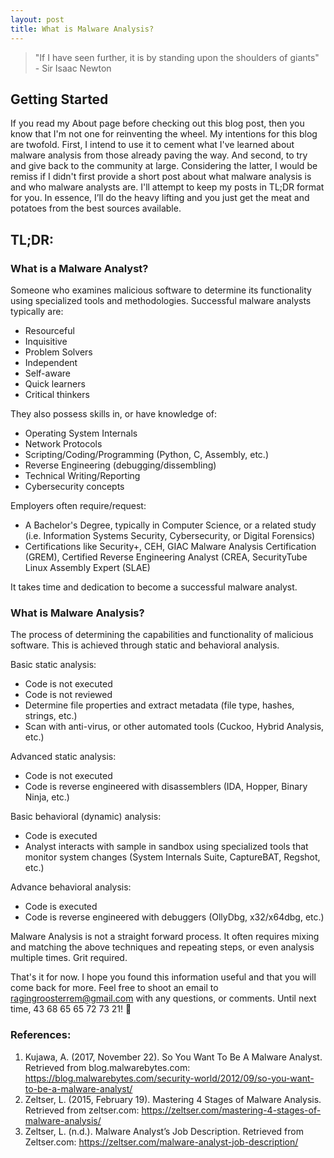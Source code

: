```yaml
---
layout: post
title: What is Malware Analysis?
---
```

> "If I have seen further, it is by standing upon the shoulders of giants" - Sir Isaac Newton

## Getting Started
If you read my About page before checking out this blog post, then you know that I'm not one for reinventing the wheel. My intentions for this blog are twofold. First, I intend to use it to cement what I've learned about malware analysis from those already paving the way. And second, to try and give back to the community at large. Considering the latter, I would be remiss if I didn't first provide a short post about what malware analysis is and who malware analysts are. I'll attempt to keep my posts in TL;DR format for you. In essence, I’ll do the heavy lifting and you just get the meat and potatoes from the best sources available.

## TL;DR:

### What is a Malware Analyst?
Someone who examines malicious software to determine its functionality using specialized tools and methodologies. Successful malware analysts typically are:
- Resourceful
- Inquisitive
- Problem Solvers
- Independent
- Self-aware
- Quick learners
- Critical thinkers

They also possess skills in, or have knowledge of:
- Operating System Internals
- Network Protocols
- Scripting/Coding/Programming (Python, C, Assembly, etc.)
- Reverse Engineering (debugging/dissembling)
- Technical Writing/Reporting
- Cybersecurity concepts

Employers often require/request:
- A Bachelor's Degree, typically in Computer Science, or a related study (i.e. Information Systems Security, Cybersecurity, or Digital Forensics)
- Certifications like Security+, CEH, GIAC Malware Analysis Certification (GREM), Certified Reverse Engineering Analyst (CREA, SecurityTube Linux Assembly Expert (SLAE)

It takes time and dedication to become a successful malware analyst.

### What is Malware Analysis?
The process of determining the capabilities and functionality of malicious software. This is achieved through static and behavioral analysis.

Basic static analysis: 
- Code is not executed 
- Code is not reviewed
- Determine file properties and extract metadata (file type, hashes, strings, etc.)
- Scan with anti-virus, or other automated tools (Cuckoo, Hybrid Analysis, etc.)

Advanced static analysis:
- Code is not executed
- Code is reverse engineered with disassemblers (IDA, Hopper, Binary Ninja, etc.) 

Basic behavioral (dynamic) analysis: 
- Code is executed
- Analyst interacts with sample in sandbox using specialized tools that monitor system changes (System Internals Suite, CaptureBAT, Regshot, etc.) 

Advance behavioral analysis:
- Code is executed
- Code is reverse engineered with debuggers (OllyDbg, x32/x64dbg, etc.)

Malware Analysis is not a straight forward process. It often requires mixing and matching the above techniques and repeating steps, or even analysis multiple times. Grit required.

That's it for now. I hope you found this information useful and that you will come back for more. Feel free to shoot an email to ragingroosterrem@gmail.com with any questions, or comments. Until next time, 43 68 65 65 72 73 21! :chicken:

### References:
1. Kujawa, A. (2017, November 22). So You Want To Be A Malware Analyst. Retrieved from blog.malwarebytes.com: https://blog.malwarebytes.com/security-world/2012/09/so-you-want-to-be-a-malware-analyst/
2. Zeltser, L. (2015, February 19). Mastering 4 Stages of Malware Analysis. Retrieved from zeltser.com: https://zeltser.com/mastering-4-stages-of-malware-analysis/
3. Zeltser, L. (n.d.). Malware Analyst’s Job Description. Retrieved from Zeltser.com: https://zeltser.com/malware-analyst-job-description/
